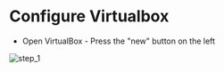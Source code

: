 # Configure Virtualbox


* Open VirtualBox - Press the "new" button on the left

![step_1](img/virtualbox_1.png)




